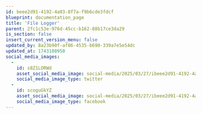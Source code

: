 ```yaml
---
id: beee2d91-4192-4a03-8f7a-f9b6cde3fdcf
blueprint: documentation_page
title: 'File Logger'
parent: 2fc1c53e-976d-45cc-b162-88b17ce3da29
is_section: false
insert_current_version_menu: false
updated_by: 8a23b90f-af86-4535-b690-339a7e5e54dc
updated_at: 1743108950
social_media_images:
  -
    id: s8Z1LORWd
    asset_social_media_image: social-media/2025/03/27/ibeee2d91-4192-4a03-8f7a-f9b6cde3fdcf-twitter.png
    social_media_image_type: twitter
  -
    id: scoguGkYZ
    asset_social_media_image: social-media/2025/03/27/ibeee2d91-4192-4a03-8f7a-f9b6cde3fdcf-facebook.png
    social_media_image_type: facebook
---
```

